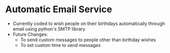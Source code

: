 # Automatic Email Service
- Currently coded to wish people on their birthdays automatically through email using python's SMTP library
- Future Changes:
    - To send custom messages to people other than birthday wishes
    - To set custom time to send messages